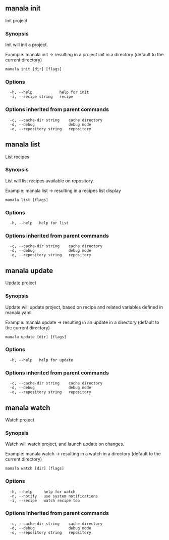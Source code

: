## manala init

Init project

### Synopsis

Init will init a project.

Example: manala init -> resulting in a project init in a directory (default to the current directory)

```
manala init [dir] [flags]
```

### Options

```
  -h, --help            help for init
  -i, --recipe string   recipe
```

### Options inherited from parent commands

```
  -c, --cache-dir string    cache directory
  -d, --debug               debug mode
  -o, --repository string   repository
```

## manala list

List recipes

### Synopsis

List will list recipes available on repository.

Example: manala list -> resulting in a recipes list display

```
manala list [flags]
```

### Options

```
  -h, --help   help for list
```

### Options inherited from parent commands

```
  -c, --cache-dir string    cache directory
  -d, --debug               debug mode
  -o, --repository string   repository
```

## manala update

Update project

### Synopsis

Update will update project, based on recipe and related variables defined in manala.yaml.

Example: manala update -> resulting in an update in a directory (default to the current directory)

```
manala update [dir] [flags]
```

### Options

```
  -h, --help   help for update
```

### Options inherited from parent commands

```
  -c, --cache-dir string    cache directory
  -d, --debug               debug mode
  -o, --repository string   repository
```

## manala watch

Watch project

### Synopsis

Watch will watch project, and launch update on changes.

Example: manala watch -> resulting in a watch in a directory (default to the current directory)

```
manala watch [dir] [flags]
```

### Options

```
  -h, --help     help for watch
  -n, --notify   use system notifications
  -i, --recipe   watch recipe too
```

### Options inherited from parent commands

```
  -c, --cache-dir string    cache directory
  -d, --debug               debug mode
  -o, --repository string   repository
```
